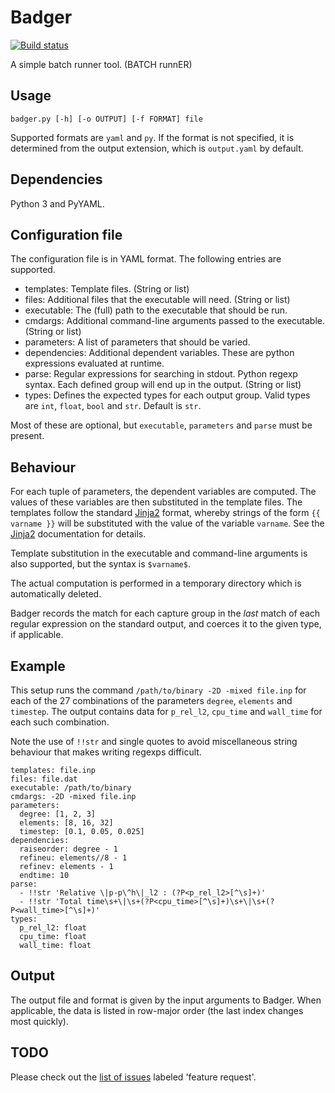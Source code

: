 # Badger

[![Build status](https://travis-ci.org/TheBB/badger.svg)](https://travis-ci.org/TheBB/badger)

A simple batch runner tool. (BATCH runnER)

## Usage

    badger.py [-h] [-o OUTPUT] [-f FORMAT] file

Supported formats are `yaml` and `py`. If the format is not specified, it is
determined from the output extension, which is `output.yaml` by default.

## Dependencies

Python 3 and PyYAML.

## Configuration file

The configuration file is in YAML format. The following entries are supported.

- templates: Template files. (String or list)
- files: Additional files that the executable will need. (String or list)
- executable: The (full) path to the executable that should be run.
- cmdargs: Additional command-line arguments passed to the executable. (String
  or list)
- parameters: A list of parameters that should be varied.
- dependencies: Additional dependent variables. These are python expressions
  evaluated at runtime.
- parse: Regular expressions for searching in stdout. Python regexp syntax. Each
  defined group will end up in the output. (String or list)
- types: Defines the expected types for each output group. Valid types are `int`,
  `float`, `bool` and `str`. Default is `str`.

Most of these are optional, but `executable`, `parameters` and `parse` must be
present.

## Behaviour

For each tuple of parameters, the dependent variables are computed. The values
of these variables are then substituted in the template files. The templates
follow the standard [Jinja2](http://jinja.pocoo.org/docs/dev/) format, whereby
strings of the form `{{ varname }}` will be substituted with the value of the
variable `varname`. See the [Jinja2](http://jinja.pocoo.org/docs/dev/templates/)
documentation for details.

Template substitution in the executable and command-line arguments is also
supported, but the syntax is `$varname$`.

The actual computation is performed in a temporary directory which is
automatically deleted.

Badger records the match for each capture group in the _last_ match of each
regular expression on the standard output, and coerces it to the given type, if
applicable.

## Example

This setup runs the command `/path/to/binary -2D -mixed file.inp` for each of
the 27 combinations of the parameters `degree`, `elements` and `timestep`. The
output contains data for `p_rel_l2`, `cpu_time` and `wall_time` for each such
combination.

Note the use of `!!str` and single quotes to avoid miscellaneous string
behaviour that makes writing regexps difficult.

    templates: file.inp
    files: file.dat
    executable: /path/to/binary
    cmdargs: -2D -mixed file.inp
    parameters:
      degree: [1, 2, 3]
      elements: [8, 16, 32]
      timestep: [0.1, 0.05, 0.025]
    dependencies:
      raiseorder: degree - 1
      refineu: elements//8 - 1
      refinev: elements - 1
      endtime: 10
    parse:
      - !!str 'Relative \|p-p\^h\|_l2 : (?P<p_rel_l2>[^\s]+)'
      - !!str 'Total time\s+\|\s+(?P<cpu_time>[^\s]+)\s+\|\s+(?P<wall_time>[^\s]+)'
    types:
      p_rel_l2: float
      cpu_time: float
      wall_time: float

## Output

The output file and format is given by the input arguments to Badger. When
applicable, the data is listed in row-major order (the last index changes most
quickly).

## TODO

Please check out the
[list of issues](https://github.com/TheBB/badger/issues?q=is:open+is:issue+label:"feature+request")
labeled 'feature request'.
